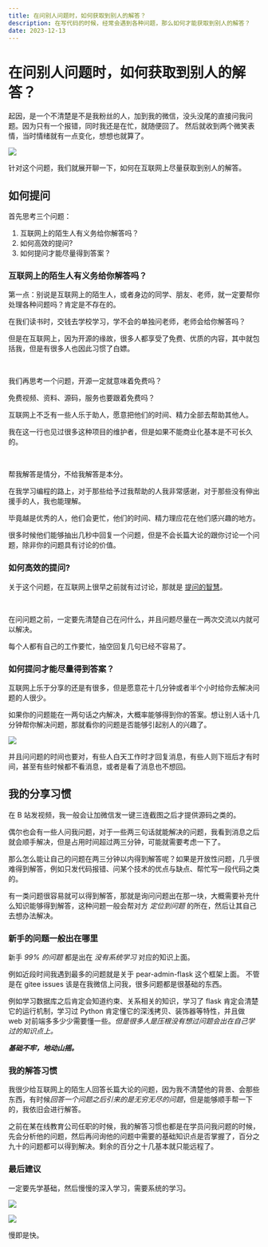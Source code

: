 ```yaml
---
title: 在问别人问题时，如何获取到别人的解答？
description: 在写代码的时候，经常会遇到各种问题，那么如何才能获取到别人的解答？
date: 2023-12-13
---
```


# 在问别人问题时，如何获取到别人的解答？

起因，是一个不清楚是不是我粉丝的人，加到我的微信，没头没尾的直接问我问题。因为只有一个报错，同时我还是在忙，就随便回了。
然后就收到两个微笑表情，当时情绪就有一点变化，想想也就算了。

![](assets/2023-12-13/980dedb2.png)

针对这个问题，我们就展开聊一下，如何在互联网上尽量获取到别人的解答。

## 如何提问

首先思考三个问题：

1. 互联网上的陌生人有义务给你解答吗？
2. 如何高效的提问?
3. 如何提问才能尽量得到答案？

### 互联网上的陌生人有义务给你解答吗？

第一点：别说是互联网上的陌生人，或者身边的同学、朋友、老师，就一定要帮你处理各种问题吗？肯定是不存在的。

在我们读书时，交钱去学校学习，学不会的单独问老师，老师会给你解答吗？

但是在互联网上，因为开源的缘故，很多人都享受了免费、优质的内容，其中就包括我，但是有很多人也因此习惯了白嫖。

<br/>

我们再思考一个问题，开源一定就意味着免费吗？

免费视频、资料、源码，服务也要跟着免费吗？

互联网上不乏有一些人乐于助人，愿意把他们的时间、精力全部去帮助其他人。

我在这一行也见过很多这种项目的维护者，但是如果不能商业化基本是不可长久的。

<br/>

帮我解答是情分，不给我解答是本分。

在我学习编程的路上，对于那些给予过我帮助的人我非常感谢，对于那些没有伸出援手的人，我也能理解。

毕竟越是优秀的人，他们会更忙，他们的时间、精力理应花在他们感兴趣的地方。

很多时候他们能够抽出几秒中回复一个问题，但是不会长篇大论的跟你讨论一个问题，除非你的问题具有讨论的价值。

### 如何高效的提问?

关于这个问题，在互联网上很早之前就有过讨论，那就是 [提问的智慧](https://github.com/ryanhanwu/How-To-Ask-Questions-The-Smart-Way/blob/main/README-zh_CN.md)。

<br/>

在问问题之前，一定要先清楚自己在问什么，并且问题尽量在一两次交流以内就可以解决。

每个人都有自己的工作要忙，抽空回复几句已经不容易了。

### 如何提问才能尽量得到答案？

互联网上乐于分享的还是有很多，但是愿意花十几分钟或者半个小时给你去解决问题的人很少。

如果你的问题能在一两句话之内解决，大概率能够得到你的答案。想让别人话十几分钟帮你解决问题，那就看你的问题是否能够引起别人的兴趣了。

![](https://docs.zhengxinonly.com/assets/ask.4ea6359e.jpg)

并且问问题的时间也要对，有些人白天工作时才回复消息，有些人则下班后才有时间，甚至有些时候都不看消息，或者是看了消息也不想回。

## 我的分享习惯

在 B 站发视频，我一般会让加微信发一键三连截图之后才提供源码之类的。

偶尔也会有一些人问我问题，对于一些两三句话就能解决的问题，我看到消息之后就会顺手解决，但是占用时间超过两三分钟，可能就需要考虑一下了。

那么怎么能让自己的问题在两三分钟以内得到解答呢？如果是开放性问题，几乎很难得到解答，例如只发代码报错、问某个技术的优点与缺点、帮忙写一段代码之类的。

有一类问题很容易就可以得到解答，那就是询问问题出在那一块，大概需要补充什么知识能够得到解答，这种问题一般会帮对方 *定位到问题* 的所在，然后让其自己去想办法解决。

### 新手的问题一般出在哪里

新手 *99% 的问题* 都是出在 *没有系统学习* 对应的知识上面。

例如近段时间我遇到最多的问题就是关于 pear-admin-flask 这个框架上面。
不管是在 gitee issues 该是在我微信上问我，很多问题都是很基础的东西。

例如学习数据库之后肯定会知道约束、关系相关的知识，学习了 flask 肯定会清楚它的运行机制，学习过 Python 肯定懂它的深浅拷贝、装饰器等特性，并且做
web 对前端多多少少需要懂一些。*但是很多人是压根没有想过问题会出在自己学过的知识点上。*

***基础不牢，地动山摇。***

### 我的解答习惯

我很少给互联网上的陌生人回答长篇大论的问题，因为我不清楚他的背景、会那些东西，有时候*回答一个问题之后引来的是无穷无尽的问题*，但是能够顺手帮一下的，我依旧会进行解答。

之前在某在线教育公司任职的时候，我的解答习惯也都是在学员问我问题的时候，先会分析他的问题，然后再问询他的问题中需要的基础知识点是否掌握了，百分之九十的问题都可以得到解决。剩余的百分之十几基本就只能远程了。

### 最后建议

一定要先学基础，然后慢慢的深入学习，需要系统的学习。

![](assets/2023-12-13/03848bb3.png)

![](assets/2023-12-13/11c89d91.png)

慢即是快。